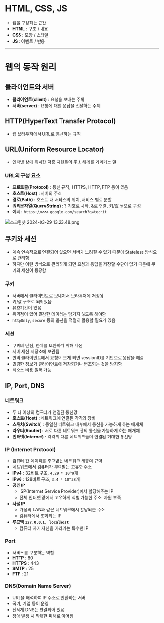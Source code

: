 # HTML, CSS, JS

- 웹을 구성하는 근간
- **HTML** : 구조 / 내용
- **CSS** : 모양 / 스타일
- **JS** : 이벤트 / 반응

---

# 웹의 동작 원리

## 클라이언트와 서버

- **클라이언트(client)** : 요청을 보내는 주체
- **서버(server)** : 요청에 대한 응답을 전달하는 주체

## HTTP(HyperText Transfer Protocol)

- 웹 브라우저에서 URL로 통신하는 규칙

## URL(Uniform Resource Locator)

- 인터넷 상에 위치한 각종 자원들의 주소 체계를 가리키는 말

### **URL의 구성 요소**

- **프로토콜(Protocol)** : 통신 규칙, HTTPS, HTTP, FTP 등이 있음
- **호스트(Host)** : 서버의 주소
- **경로(Path)** : 호스트 내 서비스의 위치, 서비스 별로 분할
- **쿼리문자열(QueryString)** : ? 기호로 시작, &로 연결, 키/값 쌍으로 구성
- **예시** : `https://www.google.com/search?q=techit`

![스크린샷 2024-03-29 13.23.48.png](https://prod-files-secure.s3.us-west-2.amazonaws.com/c1d8dd53-6891-452f-9862-27db5a07d7bb/26ac36a0-05ec-4a32-b6c5-c85f030d9b99/%E1%84%89%E1%85%B3%E1%84%8F%E1%85%B3%E1%84%85%E1%85%B5%E1%86%AB%E1%84%89%E1%85%A3%E1%86%BA_2024-03-29_13.23.48.png)

## 쿠키와 세션

- 계속 연속적으로 연결되어 있으면 서버가 느려질 수 있기 때문에 Stateless 방식으로 관리함
- 하지만 이런 방식으로 관리하게 되면 요청과 응답을 저장할 수단이 없기 때문에 쿠키와 세션이 등장함

### 쿠키

- 서버에서 클라이언트로 보내져서 브라우저에 저장됨
- 키/값 구조로 되어있음
- 유효기간이 있음
- 취약점이 있어 민감한 데이터는 담기지 않도록 해야함
- `httpOnly`, `secure` 등의 옵션을 적절히 활용할 필요가 있음

### 세션

- 쿠키의 단점, 한계를 보완하기 위해 나옴
- 서버 세션 저장소에 보관됨
- 만약 클라이언트에서 요청이 오게 되면 sessionID를 기반으로 응답을 해줌
- 민감한 정보가 클라이언트에 저장되거나 변조되는 것을 방지함
- 리소스 비용 절약 가능

## IP, Port, DNS

### 네트워크

- 두 대 이상의 컴퓨터가 연결된 통신망
- **호스트(Host)** : 네트워크에 연결된 각각의 장비
- **스위치(Switch)** : 동일한 네트워크 내부에서 통신을 가능하게 하는 매개체
- **라우터(Router)** : 서로 다른 네트워크 간의 통신을 가능하게 하는 매개체
- **인터넷(Internet)** : 각각의 다른 네트워크들이 연결된 거대한 통신망

### IP (Internet Protocol)

- 컴퓨터 간 데이터를 주고받는 네트워크 계층의 규약
- 네트워크에서 컴퓨터가 부여받는 고유한 주소
- **IPv4** : 32비트 구조, `4.29 * 10^9`개
- **IPv6** : 128비트 구조, `3.4 * 10^38`개
- **공인 IP**
  - ISP(Internet Service Provider)에서 할당해주는 IP
  - 전체 인터넷 망에서 고유하게 식별 가능한 주소, 자원 부족
- **사설 IP**
  - 가정의 LAN과 같은 네트워크에서 할당되는 주소
  - 컴퓨터에서 조회되는 IP
- **루프백 `127.0.0.1, localhost`**
  - 컴퓨터 자기 자신을 가리키는 특수한 IP

### Port

- 서비스를 구분하는 역할
- **HTTP** : 80
- **HTTPS** : 443
- **SMTP** : 25
- **FTP** : 21

### DNS(Domain Name Server)

- URL을 해석하여 IP 주소로 반환하는 서버
- 국가, 기업 등이 운영
- 전세계 DNS는 연결되어 있음
- 장애 발생 시 막대한 피해로 이어짐

